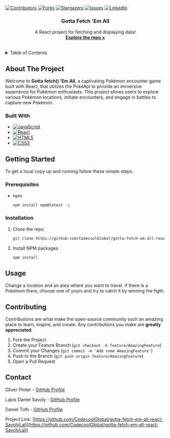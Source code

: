 <a name="readme-top"></a>

<!-- PROJECT SHIELDS -->
[![Contributors][contributors-shield]][contributors-url]
[![Forks][forks-shield]][forks-url]
[![Stargazers][stars-shield]][stars-url]
[![Issues][issues-shield]][issues-url]
[![LinkedIn][linkedin-shield]][linkedin-url]



<!-- PROJECT LOGO -->
<div align="center">
  <h3 align="center">Gotta Fetch 'Em All</h3>

  <p align="center">
    A React project for fetching and displaying data!
    <br />
    <a href="https://github.com/CodecoolGlobal/gotta-fetch-em-all-react-SavolyLali"><strong>Explore the repo »</strong></a>
    <br />
    <br />
  </p>
</div>



<!-- TABLE OF CONTENTS -->
<details>
  <summary>Table of Contents</summary>
  <ol>
    <li>
      <a href="#about-the-project">About The Project</a>
      <ul>
        <li><a href="#built-with">Built With</a></li>
      </ul>
    </li>
    <li>
      <a href="#getting-started">Getting Started</a>
      <ul>
        <li><a href="#prerequisites">Prerequisites</a></li>
        <li><a href="#installation">Installation</a></li>
      </ul>
    </li>
    <li><a href="#usage">Usage</a></li>
    <li><a href="#roadmap">Roadmap</a></li>
    <li><a href="#contributing">Contributing</a></li>
    <li><a href="#contact">Contact</a></li>
  </ol>
</details>



<!-- ABOUT THE PROJECT -->
## About The Project

Welcome to **Gotta fetch() 'Em All**, a captivating Pokémon encounter game built with React, that utilizes the PokéApi to provide an immersive experience for Pokémon enthusiasts. This project allows users to explore various Pokémon locations, initiate encounters, and engage in battles to capture new Pokémon.

### Built With

* [![JavaScript][JavaScript-url]][JavaScript.com]
* [![React][React-url]][React.org]
* [![HTML5][HTML5-url]][HTML5.com]
* [![CSS3][CSS3-url]][CSS3.org]



<!-- GETTING STARTED -->
## Getting Started

To get a local copy up and running follow these simple steps.

### Prerequisites

* npm
  ```sh
  npm install npm@latest -g
  ```

### Installation

1. Clone the repo
   ```sh
   git clone https://github.com/CodecoolGlobal/gotta-fetch-em-all-react-SavolyLali.git
   ```
2. Install NPM packages
   ```sh
   npm install
   ```

<!-- USAGE -->
## Usage

Change a location and an area where you want to travel. If there is a Pokémon there, choose one of yours and try to catch it by winning the figth.

<!-- CONTRIBUTING -->
## Contributing

Contributions are what make the open-source community such an amazing place to learn, inspire, and create. Any contributions you make are **greatly appreciated**.

1. Fork the Project
2. Create your Feature Branch (`git checkout -b feature/AmazingFeature`)
3. Commit your Changes (`git commit -m 'Add some AmazingFeature'`)
4. Push to the Branch (`git push origin feature/AmazingFeature`)
5. Open a Pull Request

<!-- CONTACT -->
## Contact

Oliver Pinter - [GitHub Profile](https://github.com/PinterOliver)

Lajos Daniel Savoly - [GitHub Profile](https://github.com/SavolyLali)

Daniel Toth - [GitHub Profile](https://github.com/Daniel-343)


Project Link: [https://github.com/CodecoolGlobal/gotta-fetch-em-all-react-SavolyLali](https://github.com/CodecoolGlobal/gotta-fetch-em-all-react-SavolyLali)


<!-- MARKDOWN LINKS & IMAGES -->
<!-- https://www.markdownguide.org/basic-syntax/#reference-style-links -->
[contributors-shield]: https://img.shields.io/github/contributors/CodecoolGlobal/gotta-fetch-em-all-react-SavolyLali.svg?style=for-the-badge
[contributors-url]: https://github.com/CodecoolGlobal/gotta-fetch-em-all-react-SavolyLali/graphs/contributors
[forks-shield]: https://img.shields.io/github/forks/CodecoolGlobal/gotta-fetch-em-all-react-SavolyLali.svg?style=for-the-badge
[forks-url]: https://github.com/CodecoolGlobal/gotta-fetch-em-all-react-SavolyLali/network/members
[stars-shield]: https://img.shields.io/github/stars/CodecoolGlobal/gotta-fetch-em-all-react-SavolyLali.svg?style=for-the-badge
[stars-url]: https://github.com/CodecoolGlobal/gotta-fetch-em-all-react-SavolyLali/stargazers
[issues-shield]: https://img.shields.io/github/issues/CodecoolGlobal/gotta-fetch-em-all-react-SavolyLali.svg?style=for-the-badge
[issues-url]: https://github.com/CodecoolGlobal/gotta-fetch-em-all-react-SavolyLali/issues
[linkedin-shield]: https://img.shields.io/badge/-LinkedIn-black.svg?style=for-the-badge&logo=linkedin&colorB=555
[linkedin-url]: https://www.linkedin.com/in/lajos-daniel-savoly/
[React-url]: https://img.shields.io/badge/React-61DAFB?style=for-the-badge&logo=react&logoColor=white
[React.org]: https://reactjs.org/
[JavaScript-url]: https://img.shields.io/badge/JavaScript-F7DF1E?style=for-the-badge&logo=javascript&logoColor=black
[JavaScript.com]: https://www.javascript.com/
[HTML5-url]: https://img.shields.io/badge/HTML5-E34F26?style=for-the-badge&logo=html5&logoColor=white
[HTML5.com]: https://html.com/
[CSS3-url]: https://img.shields.io/badge/CSS3-1572B6?style=for-the-badge&logo=css3&logoColor=white
[CSS3.org]: https://www.w3.org/Style/CSS/
